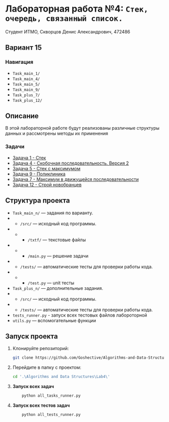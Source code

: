 # Лабораторная работа №4: `Стек, очередь, связанный список.`

Студент ИТМО, Скворцов Денис Александрович, 472486

## Вариант 15

### Навигация
- `Task_main_1/`
- `Task_main_4/`
- `Task_main_5/`
- `Task_main_9/`
- `Task_plus_7/`
- `Task_plus_12/`

## Описание
В этой лабораторной работе будут реализованы различные структуры данных и рассмотрены методы их применения

### Задачи
- [Задача 1 - Стек ](Task_main_1)
- [Задача 4 - Скобочная последовательность. Версия 2](Task_main_4)
- [Задача 5 - Стек с максимумом ](Task_main_5)
- [Задача 9 - Поликлиника ](Task_main_9)
- [Задача 7 - Максимум в движущейся последовательности ](Task_plus_7)
- [Задача 12 - Строй новобранцев ](Task_plus_12)

## Структура проекта
- `Task_main_n/` — задания по варианту.
- - `/src/` — исходный код программы.
- - - `/txtf/` — текстовые файлы
- - - `/main.py` — решение задачи
- - `/tests/` — автоматические тесты для проверки работы кода.
- - - `/test.py` — unit тесты
- `Task_plus_n/` — дополнительные задания.
- - `/src/` — исходный код программы.
- - `/tests/` — автоматические тесты для проверки работы кода.
- `tests_runner.py` - запуск всех тестовых файлов лабороторной
- `utils.py` — вспомогательные функции

## Запуск проекта
1. Клонируйте репозиторий:
   ```bash
   git clone https://github.com/Goshective/Algorithms-and-Data-Structures
   ```

2. Перейдите в папку с проектом:
   ```bash
   cd '.\Algorithms and Data Structures\Lab4\'
   ```

3. **Запуск всех задач**
    ```bash
        python all_tasks_runner.py
    ```

4. **Запуск всех тестов задач**
    ```bash
        python all_tests_runner.py
    ```